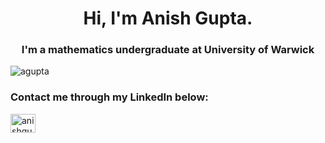 <h1 align="center">Hi, I'm Anish Gupta.</h1>
<h3 align="center">I'm a mathematics undergraduate at University of Warwick</h3>

<p align="left"> <img src="https://komarev.com/ghpvc/?username=agupta&label=Profile%20views&color=0e75b6&style=flat" alt="agupta" /> </p>

<h3 align="left">Contact me through my LinkedIn below:</h3>
<p align="left">
<a href="https://linkedin.com/in/anishgupta2" target="blank"><img align="center" src="https://raw.githubusercontent.com/rahuldkjain/github-profile-readme-generator/master/src/images/icons/Social/linked-in-alt.svg" alt="anishgupta2" height="30" width="40" /></a>
</p>
